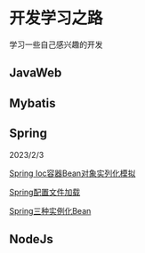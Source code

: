 # 开发学习之路
学习一些自己感兴趣的开发
## JavaWeb

## Mybatis

## Spring
2023/2/3 

[Spring Ioc容器Bean对象实列化模拟](https://github.com/Xsw6/DevelopmentSec/blob/main/Spring/Spring%20Ioc%E5%AE%B9%E5%99%A8Bean%E5%AF%B9%E8%B1%A1%E5%AE%9E%E5%88%97%E5%8C%96%E6%A8%A1%E6%8B%9F)

[Spring配置文件加载](https://github.com/Xsw6/DevelopmentSec/blob/main/Spring/Spring%E9%85%8D%E7%BD%AE%E6%96%87%E4%BB%B6%E5%8A%A0%E8%BD%BD)

[Spring三种实例化Bean](https://github.com/Xsw6/DevelopmentSec/blob/main/Spring/Spring%E4%B8%89%E7%A7%8D%E5%AE%9E%E4%BE%8B%E5%8C%96Bean(%E4%BA%86%E8%A7%A3))

## NodeJs
